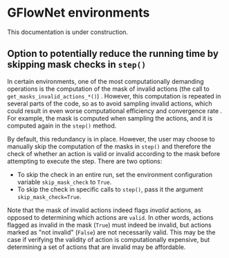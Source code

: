 # GFlowNet environments

This documentation is under construction.

## Option to potentially reduce the running time by skipping mask checks in `step()`

In certain environments, one of the most computationally demanding operations is the computation of the mask of invalid actions (the call to `get_masks_invalid_actions_*()`) . However, this computation is repeated in several parts of the code, so as to avoid sampling invalid actions, which could result in even worse computational efficiency and convergence rate . For example, the mask is computed when sampling the actions, and it is computed again in the `step()` method.

By default, this redundancy is in place. However, the user may choose to manually skip the computation of the masks in `step()` and therefore the check of whether an action is valid or invalid according to the mask before attempting to execute the step. There are two options:
- To skip the check in an entire run, set the environment configuration variable `skip_mask_check` to `True`.
- To skip the check in specific calls to `step()`, pass it the argument `skip_mask_check=True`.

Note that the mask of invalid actions indeed flags _invalid_ actions, as opposed to determining which actions are `valid`. In other words, actions flagged as invalid in the mask (`True`) must indeed be invalid, but actions marked as "not invalid" (`False`) are not necessarily valid. This may be the case if verifying the validity of action is computationally expensive, but determining a set of actions that are invalid may be affordable.
